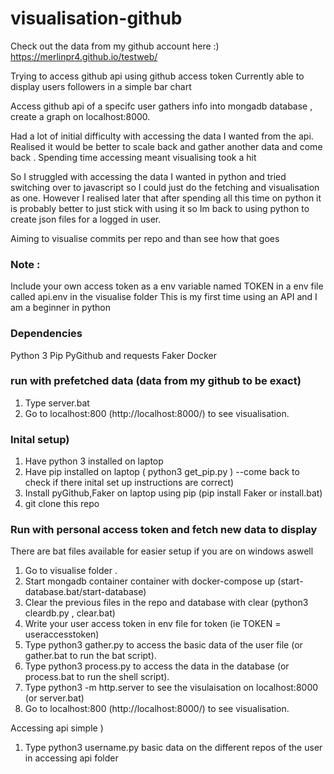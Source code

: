 
# visualisation-github

Check out the data from my github account here :) https://merlinpr4.github.io/testweb/

Trying to access github api using github access token 
Currently able to display users followers in a simple bar chart

Access github api of a specifc user gathers info into mongadb database , create a graph on localhost:8000.

Had a lot of initial difficulty with accessing the data I wanted from the api. Realised it would be better to scale back and gather another data and come back . Spending time accessing meant visualising took a hit

So I struggled with accessing the data I wanted in python and tried switching over to javascript so I could just do the fetching and visualisation as one. However I realised later that after spending all this time on python it is probably better to just stick with using it so Im back to using python to create json files for a logged in user.

Aiming to visualise commits per repo and than see how that goes


### Note :
 Include your own access token as a env variable named TOKEN  in a  env file called api.env in the visualise folder
 This is my first time using an API and I am a beginner in python

### Dependencies
Python 3
Pip
PyGithub and requests
Faker
Docker

### run with prefetched data  (data from my github to be exact)
1. Type server.bat
1. Go to localhost:800 (http://localhost:8000/) to see visualisation.


### Inital setup)
1. Have python 3 installed on laptop
2. Have pip installed on laptop ( python3 get_pip.py ) --come back to check if there inital set up instructions are correct)
3. Install pyGithub,Faker on laptop using pip (pip install Faker or install.bat)
4. git clone this repo


### Run with personal access token and fetch new data to display
There are bat files available for easier setup if you are on windows aswell
1.  Go to visualise folder .
1. Start mongadb container container with docker-compose up (start-database.bat/start-database)
3.  Clear the previous files in the repo and database with clear (python3 cleardb.py , clear.bat)
4.  Write your user access token in env file for token (ie TOKEN = useraccesstoken)
5.  Type python3 gather.py to access the basic data of the user file (or gather.bat to run the bat script).
6.  Type python3 process.py to access the data in the database (or process.bat to run the shell script).
7.  Type python3 -m http.server to see the visulaisation on localhost:8000 (or server.bat)
8. Go to localhost:800 (http://localhost:8000/) to see visualisation.

Accessing api simple )
1. Type python3 username.py basic data on the different repos of the user in accessing api folder





